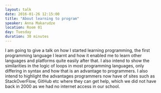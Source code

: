 ```yaml
---
layout: talk
date: 2016-01-26 12:15:00
title: "About learning to program"
speaker: Anna Makarudze
location: Room 01
day: Tuesday
duration: 30 minutes
---
```


I am going to give a talk on how I started learning programming, the first
programming language I learnt and how it enabled me to learn other languages
and platforms quite easily after that. I also intend to show the similarities
in the logic of loops in most programming languages, only differing in syntax
and how that is an advantage to programmers. I also intend to highlight the
advantages programmers now have of sites such as StackOverFlow, GitHub etc
where they can get help, which we did not have back in 2000 as we had no
internet access in our school.
